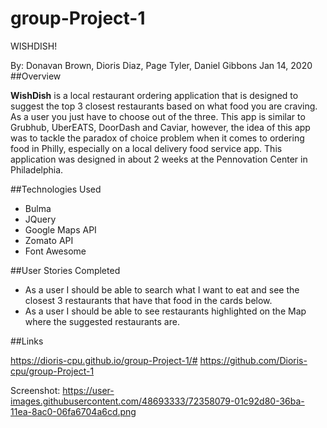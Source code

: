# group-Project-1

WISHDISH!

By: Donavan Brown, Dioris Diaz, Page Tyler, Daniel Gibbons
    Jan 14, 2020
##Overview

**WishDish** is a local restaurant ordering application that is designed to suggest the top 3 closest restaurants based on what food you are craving. As a user you just have to choose out of the three. This app is similar to Grubhub, UberEATS, DoorDash and Caviar, however, the idea of this app was to tackle the paradox of choice problem when it comes to ordering food in Philly, especially on a local delivery food service app. This application was designed in about 2 weeks at the Pennovation Center in Philadelphia.

##Technologies Used

* Bulma
* JQuery
* Google Maps API
* Zomato API
* Font Awesome


##User Stories Completed

* As a user I should be able to search what I want to eat and see the closest 3 restaurants that have that food in the cards below.
* As a user I should be able to see restaurants highlighted on the Map where the suggested restaurants are.

##Links

https://dioris-cpu.github.io/group-Project-1/#
https://github.com/Dioris-cpu/group-Project-1

Screenshot:
https://user-images.githubusercontent.com/48693333/72358079-01c92d80-36ba-11ea-8ac0-06fa6704a6cd.png